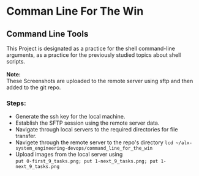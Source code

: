 # Comman Line For The Win
## Command Line Tools
This Project is designated as a practice for the shell command-line arguments, as a practice for the previously studied topics about shell scripts.<br><br>
**Note:**<br>These Screenshots are uploaded to the remote server using sftp and then added to the git repo.<br>
### Steps:
- Generate the ssh key for the local machine.
- Establish the SFTP session using the remote server data.
- Navigate through local servers to the required directories for file transfer.
- Navigete through the remote server to the repo's directory `lcd ~/alx-system_engineering-devops/command_line_for_the_win`
- Upload images from the local server using <br>```put 0-first_9_tasks.png;
  put 1-next_9_tasks.png;
  put 1-next_9_tasks.png```
